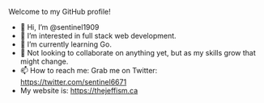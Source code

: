 Welcome to my GitHub profile!

- 👋 Hi, I’m @sentinel1909
- 👀 I’m interested in full stack web development.
- 🌱 I’m currently learning Go.
- 💞️ Not looking to collaborate on anything yet, but as my skills grow that might change.
- 📫 How to reach me: Grab me on Twitter: https://twitter.com/sentinel6671
- My website is: https://thejeffism.ca

